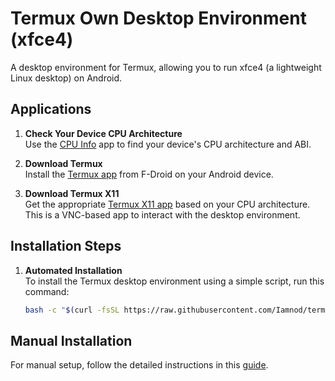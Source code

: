 # Termux Own Desktop Environment (xfce4)

A desktop environment for Termux, allowing you to run xfce4 (a lightweight Linux desktop) on Android.

## Applications

1. **Check Your Device CPU Architecture**  
   Use the [CPU Info](https://play.google.com/store/apps/details?id=com.kgurgul.cpuinfo) app to find your device's CPU architecture and ABI.

2. **Download Termux**  
   Install the [Termux app](https://f-droid.org/en/packages/com.termux/) from F-Droid on your Android device.

3. **Download Termux X11**  
   Get the appropriate [Termux X11 app](https://github.com/termux/termux-x11/releases) based on your CPU architecture. This is a VNC-based app to interact with the desktop environment.

## Installation Steps

1. **Automated Installation**  
   To install the Termux desktop environment using a simple script, run this command:

   ```bash
   bash -c "$(curl -fsSL https://raw.githubusercontent.com/Iamnod/termux-own-desktop/main/install.sh)"
   ```
## Manual Installation
For manual setup, follow the detailed instructions in this [guide](https://github.com/neel-xyt/termux-desktop/blob/main/MANUALLY.md).

